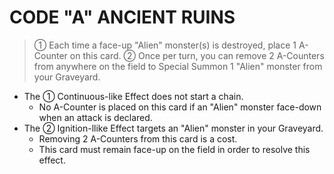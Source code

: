 # CODE "A" ANCIENT RUINS

> ① Each time a face-up "Alien" monster(s) is destroyed, place 1 A-Counter on this card. ② Once per turn, you can remove 2 A-Counters from anywhere on the field to Special Summon 1 "Alien" monster from your Graveyard.

*   The ① Continuous-like Effect does not start a chain.
    *   No A-Counter is placed on this card if an "Alien" monster face-down when an attack is declared.
*   The ② Ignition-llike Effect targets an "Alien" monster in your Graveyard.
    *   Removing 2 A-Counters from this card is a cost.
    *   This card must remain face-up on the field in order to resolve this effect.
